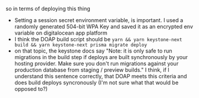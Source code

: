 so in terms of deploying this thing

- Setting a session secret environment variable, is important. I used a randomly generated 504-bit WPA Key and saved it as an encrypted env variable on digitalocean app platform
- I think the DOAP build script should be `yarn && yarn keystone-next build && yarn keystone-next prisma migrate deploy`
- on that topic, the keystone docs say "Note: it is only safe to run migrations in the build step if deploys are built synchronously by your hosting provider. Make sure you don't run migrations against your production database from staging / preview builds." I think, if I understand this sentence correctly, that DOAP meets this criteria and does build deploys syncronously (I'm not sure what that would be opposed to?)
